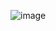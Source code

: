 ![image](https://edteam-media.s3.amazonaws.com/infographics/original/5c9df5f7-db33-4603-b6d3-ed0b71628eda.png)

